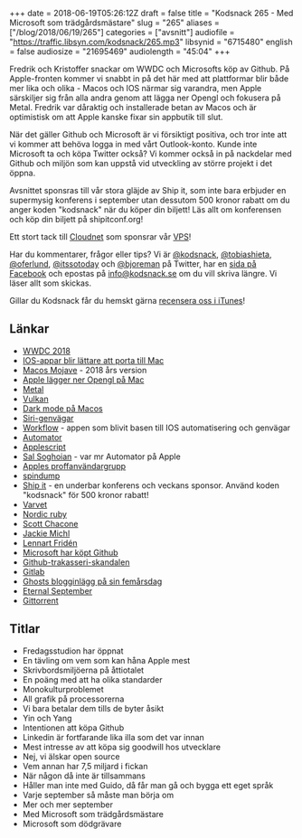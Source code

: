 +++
date = 2018-06-19T05:26:12Z
draft = false
title = "Kodsnack 265 - Med Microsoft som trädgårdsmästare"
slug = "265"
aliases = ["/blog/2018/06/19/265"]
categories = ["avsnitt"]
audiofile = "https://traffic.libsyn.com/kodsnack/265.mp3"
libsynid = "6715480"
english = false
audiosize = "21695469"
audiolength = "45:04"
+++

Fredrik och Kristoffer snackar om WWDC och Microsofts köp av Github. På Apple-fronten kommer vi snabbt in på det här med att plattformar blir både mer lika och olika - Macos och IOS närmar sig varandra, men Apple särskiljer sig från alla andra genom att lägga ner Opengl och fokusera på Metal. Fredrik var dåraktig och installerade betan av Macos och är optimistisk om att Apple kanske fixar sin appbutik till slut.

När det gäller Github och Microsoft är vi försiktigt positiva, och tror inte att vi kommer att behöva logga in med vårt Outlook-konto. Kunde inte Microsoft ta och köpa Twitter också? Vi kommer också in på nackdelar med Github och miljön som kan uppstå vid utveckling av större projekt i det öppna.

Avsnittet sponsras till vår stora gläjde av Ship it, som inte bara erbjuder en supermysig konferens i september utan dessutom 500 kronor rabatt om du anger koden "kodsnack" när du köper din biljett! Läs allt om konferensen och köp din biljett på shipitconf.org!

Ett stort tack till [Cloudnet](http://www.cloudnet.se) som sponsrar vår [VPS](http://en.wikipedia.org/wiki/Virtual_private_server)!

Har du kommentarer, frågor eller tips? Vi är [@kodsnack](https://www.twitter.com/kodsnack), [@tobiashieta](https://www.twitter.com/tobiashieta), [@oferlund](https://www.twitter.com/oferlund), [@itssotoday](https://twitter.com/itssotoday) och [@bjoreman](https://www.twitter.com/bjoreman) på Twitter, har en [sida på Facebook](https://www.facebook.com/kodsnack) och epostas på [info@kodsnack.se](mailto:info@kodsnack.se) om du vill skriva längre. Vi läser allt som skickas.

Gillar du Kodsnack får du hemskt gärna [recensera oss i iTunes](http://itunes.apple.com/se/podcast/kodsnack/id561631498?l=en)!

## Länkar ##
* [WWDC 2018](https://developer.apple.com/videos/wwdc2018/)
* [IOS-appar blir lättare att porta till Mac](https://www.theverge.com/2018/6/4/17418994/iphone-app-mac-support-ios-macos-wwdc-2018)
* [Macos Mojave](https://www.apple.com/macos/mojave-preview/) - 2018 års version
* [Apple lägger ner Opengl på Mac](https://www.anandtech.com/show/12894/apple-deprecates-opengl-across-all-oses)
* [Metal](https://en.wikipedia.org/wiki/Metal_%28API%29)
* [Vulkan](https://en.wikipedia.org/wiki/Vulkan_%28API%29)
* [Dark mode på Macos](https://developer.apple.com/videos/play/wwdc2018/210/)
* [Siri-genvägar](https://developer.apple.com/videos/play/wwdc2018/211/)
* [Workflow](https://en.wikipedia.org/wiki/Workflow_%28app%29) - appen som blivit basen till IOS automatisering och genvägar
* [Automator](https://en.wikipedia.org/wiki/List_of_macOS_components#Automator)
* [Applescript](https://en.wikipedia.org/wiki/AppleScript)
* [Sal Soghoian](https://en.wikipedia.org/wiki/Sal_Soghoian) - var mr Automator på Apple
* [Apples proffanvändargrupp](https://techcrunch.com/2018/04/05/apples-2019-imac-pro-will-be-shaped-by-workflows/)
* [spindump](http://www.manpagez.com/man/8/spindump/)
* [Ship it](https://shipitconf.org/) - en underbar konferens och veckans sponsor. Använd koden "kodsnack" för 500 kronor rabatt!
* [Varvet](https://shipitconf.org/)
* [Nordic ruby](http://www.nordicruby.org/)
* [Scott Chacone](https://twitter.com/chacon)
* [Jackie Michl](https://jackiemichl.com/)
* [Lennart Fridén](https://twitter.com/devlcsc)
* [Microsoft har köpt Github](https://www.theverge.com/2018/6/4/17422788/microsoft-github-acquisition-official-deal)
* [Github-trakasseri-skandalen](http://techcrunch.com/2014/03/15/julie-ann-horvath-describes-sexism-and-intimidation-behind-her-github-exit/)
* [Gitlab](https://en.wikipedia.org/wiki/GitLab)
* [Ghosts blogginlägg på sin femårsdag](https://blog.ghost.org/5/)
* [Eternal September](https://en.wikipedia.org/wiki/Eternal_September)
* [Gittorrent](https://github.com/cjb/GitTorrent)

## Titlar ##
* Fredagsstudion har öppnat
* En tävling om vem som kan håna Apple mest
* Skrivbordsmiljöerna på åttiotalet
* En poäng med att ha olika standarder
* Monokulturproblemet
* All grafik på processorerna
* Vi bara betalar dem tills de byter åsikt
* Yin och Yang
* Intentionen att köpa Github
* Linkedin är fortfarande lika illa som det var innan
* Mest intresse av att köpa sig goodwill hos utvecklare
* Nej, vi älskar open source
* Vem annan har 7,5 miljard i fickan
* När någon då inte är tillsammans
* Håller man inte med Guido, då får man gå och bygga ett eget språk
* Varje september så måste man börja om
* Mer och mer september
* Med Microsoft som trädgårdsmästare
* Microsoft som dödgrävare